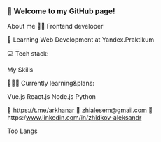### 👋 Welcome to my GitHub page!
About me
👨‍💻 Frontend developer

🌱 Learning Web Development at Yandex.Praktikum


💻 Tech stack:

My Skills

👩🏻‍🎓 Currently learning&plans:

Vue.js
React.js
Node.js
Python

📱 https://t.me/arkhanar
📧 zhialesem@gmail.com
💼 https:/www.linkedin.com/in/zhidkov-aleksandr

Top Langs
